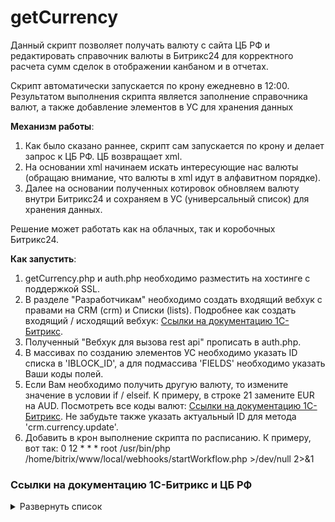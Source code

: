 # getCurrency
Данный скрипт позволяет получать валюту с сайта ЦБ РФ и редактировать справочник валюты в Битрикс24 для корректного расчета сумм сделок в отображении канбаном и в отчетах.

Скрипт автоматически запускается по крону ежедневно в 12:00. Результатом выполнения скрипта является заполнение справочника валют, а также добавление элементов в УС для хранения данных

**Механизм работы**:

1. Как было сказано раннее, скрипт сам запускается по крону и делает запрос к ЦБ РФ. ЦБ возвращает xml.
2. На основании xml начинаем искать интересующие нас валюты (обращаю внимание, что валюты в xml идут в алфавитном порядке).
3. Далее на основании полученных котировок обновляем валюту внутри Битрикс24 и сохраняем в УС (универсальный список) для хранения данных.

Решение может работать как на облачных, так и коробочных Битрикс24. 

**Как запустить**:
1. getCurrency.php и auth.php необходимо разместить на хостинге с поддержкой SSL.
2. В разделе "Разработчикам" необходимо создать входящий вебхук с правами на CRM (crm) и Списки (lists). Подробнее как создать входящий / исходящий вебхук: [Ссылки на документацию 1С-Битрикс](https://github.com/thnik911/getCurrency/blob/main/README.md#%D1%81%D1%81%D1%8B%D0%BB%D0%BA%D0%B8-%D0%BD%D0%B0-%D0%B4%D0%BE%D0%BA%D1%83%D0%BC%D0%B5%D0%BD%D1%82%D0%B0%D1%86%D0%B8%D1%8E-1%D1%81-%D0%B1%D0%B8%D1%82%D1%80%D0%B8%D0%BA%D1%81).
3. Полученный "Вебхук для вызова rest api" прописать в auth.php.
4. В массивах по созданию элементов УС необходимо указать ID списка в 'IBLOCK_ID', а для подмассива 'FIELDS' необходимо указать Ваши коды полей.
5. Если Вам необходимо получить другую валюту, то измените значение в условии if / elseif. К примеру, в строке 21 замените EUR на AUD. Посмотреть все коды валют: [Ссылки на документацию 1С-Битрикс](https://github.com/thnik911/getCurrency/blob/main/README.md#%D1%81%D1%81%D1%8B%D0%BB%D0%BA%D0%B8-%D0%BD%D0%B0-%D0%B4%D0%BE%D0%BA%D1%83%D0%BC%D0%B5%D0%BD%D1%82%D0%B0%D1%86%D0%B8%D1%8E-1%D1%81-%D0%B1%D0%B8%D1%82%D1%80%D0%B8%D0%BA%D1%81). Не забудьте также указать актуальный ID для метода 'crm.currency.update'.
6. Добавить в крон выполнение скрипта по расписанию. К примеру, вот так: 
0 12 * * * root /usr/bin/php /home/bitrix/www/local/webhooks/startWorkflow.php >/dev/null 2>&1

### Ссылки на документацию 1С-Битрикс и ЦБ РФ

<details><summary>Развернуть список</summary>

1. Как создать Webhook https://dev.1c-bitrix.ru/learning/course/index.php?COURSE_ID=99&LESSON_ID=8581&LESSON_PATH=8771.8583.8581
2. Справочник по кодам валют с сайта ЦБ РФ: https://cbr.ru/scripts/XML_daily.asp?date_req=02/03/2002
</details>
